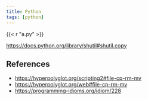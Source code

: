```yaml
---
title: Python
tags: [python]
---
```


{{< r "a.py" >}}

<https://docs.python.org/library/shutil#shutil.copy>

## References

- <https://hyperpolyglot.org/scripting2#file-cp-rm-mv>
- <https://hyperpolyglot.org/web#file-cp-rm-mv>
- <https://programming-idioms.org/idiom/228>
